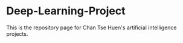 # Deep-Learning-Project
This is the repository page for Chan Tse Huen's artificial intelligence projects.  
